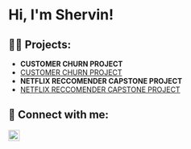 <h1>Hi, I'm Shervin! <br/>

<h2>👨‍💻 Projects:</h2>

- <b>CUSTOMER CHURN PROJECT</b>
- [CUSTOMER CHURN PROJECT](https://github.com/Sjabez/CUSTOMERCHURN)
- <b>NETFLIX RECCOMENDER CAPSTONE PROJECT</b>
- [NETFLIX RECCOMENDER CAPSTONE PROJECT](https://github.com/Sjabez/NETFLIXPROJECT/blob/main/README.md) <b><i></b></i>

<h2> 🤳 Connect with me:</h2>


[<img align="left" alt="JoshMadakor | LinkedIn" width="22px" src="https://cdn.jsdelivr.net/npm/simple-icons@v3/icons/linkedin.svg" />][linkedin]

[linkedin]: https://linkedin.com/in/https://www.linkedin.com/in/sjabez/

<!--
**joshmadakor1/joshmadakor1** is a ✨ _special_ ✨ repository because its `README.md` (this file) appears on your GitHub profile.

Here are some ideas to get you started:

- 🔭 I’m currently working on ...
- 🌱 I’m currently learning ...
- 👯 I’m looking to collaborate on ...
- 🤔 I’m looking for help with ...
- 💬 Ask me about ...
- 📫 How to reach me: ...
- 😄 Pronouns: ...
- ⚡ Fun fact: ...
-->
